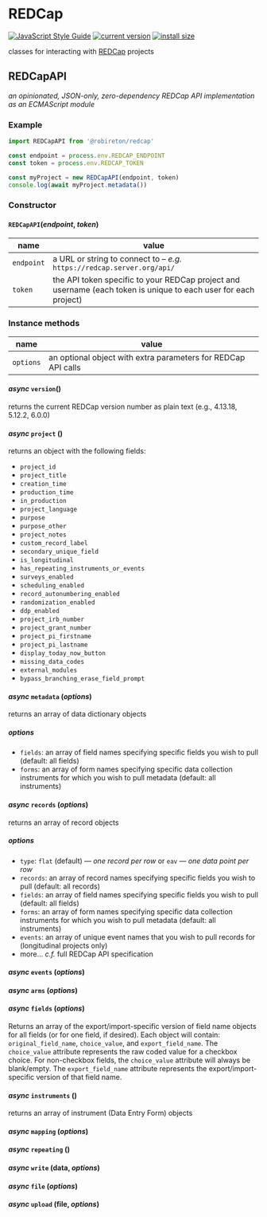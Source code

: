 # REDCap

[![JavaScript Style Guide](https://img.shields.io/badge/code_style-standard-brightgreen.svg)](https://standardjs.com)
[![current version](https://img.shields.io/npm/v/@robireton/redcap)](https://www.npmjs.com/package/@robireton/redcap)
[![install size](https://packagephobia.com/badge?p=@robireton/redcap)](https://packagephobia.com/result?p=@robireton/redcap)

classes for interacting with [REDCap](https://projectredcap.org/) projects

## REDCapAPI

*an opinionated, JSON-only, zero-dependency REDCap API implementation as an ECMAScript module*

### Example
```js
import REDCapAPI from '@robireton/redcap'

const endpoint = process.env.REDCAP_ENDPOINT
const token = process.env.REDCAP_TOKEN

const myProject = new REDCapAPI(endpoint, token)
console.log(await myProject.metadata())
```

### Constructor

#### `REDCapAPI`(*endpoint*, *token*)

| name | value |
| ---- | ----- |
| `endpoint` | a URL or string to connect to – *e.g.* `https://redcap.server.org/api/` |
| `token` | the API token specific to your REDCap project and username (each token is unique to each user for each project) |


### Instance methods

| name | value |
| ---- | ----- |
| `options` | an optional object with extra parameters for REDCap API calls |

#### *async* `version`()

returns the current REDCap version number as plain text (e.g., 4.13.18, 5.12.2, 6.0.0)

#### *async*  `project` ()

returns an object with the following fields:

* `project_id`
* `project_title`
* `creation_time`
* `production_time`
* `in_production`
* `project_language`
* `purpose`
* `purpose_other`
* `project_notes`
* `custom_record_label`
* `secondary_unique_field`
* `is_longitudinal`
* `has_repeating_instruments_or_events`
* `surveys_enabled`
* `scheduling_enabled`
* `record_autonumbering_enabled`
* `randomization_enabled`
* `ddp_enabled`
* `project_irb_number`
* `project_grant_number`
* `project_pi_firstname`
* `project_pi_lastname`
* `display_today_now_button`
* `missing_data_codes`
* `external_modules`
* `bypass_branching_erase_field_prompt`

#### *async*  `metadata` (*options*)

returns an array of data dictionary objects

##### options
* `fields`: an array of field names specifying specific fields you wish to pull (default: all fields)
* `forms`: an array of form names specifying specific data collection instruments for which you wish to pull metadata (default: all instruments)

#### *async*  `records` (*options*)

returns an array of record objects

##### options
* `type`: `flat` (default) — *one record per row* or `eav` — *one data point per row*
* `records`: an array of record names specifying specific fields you wish to pull (default: all records)
* `fields`: an array of field names specifying specific fields you wish to pull (default: all fields)
* `forms`: an array of form names specifying specific data collection instruments for which you wish to pull metadata (default: all instruments)
* `events`: an array of unique event names that you wish to pull records for (longitudinal projects only)
* more… *c.f.* full REDCap API specification

#### *async*  `events` (*options*)
#### *async*  `arms` (*options*)
#### *async*  `fields` (*options*)

Returns an array of the export/import-specific version of field name objects for all fields (or for one field, if desired). Each object will contain: `original_field_name`, `choice_value`, and `export_field_name`. The `choice_value` attribute represents the raw coded value for a checkbox choice. For non-checkbox fields, the `choice_value` attribute will always be blank/empty. The `export_field_name` attribute represents the export/import-specific version of that field name.

#### *async*  `instruments` ()

returns an array of instrument (Data Entry Form) objects

#### *async*  `mapping` (*options*)
#### *async*  `repeating` ()
#### *async*  `write` (data, *options*)
#### *async*  `file` (*options*)
#### *async*  `upload` (file, *options*)
